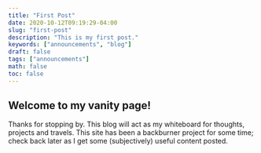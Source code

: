 ```yaml
---
title: "First Post"
date: 2020-10-12T09:19:29-04:00
slug: "first-post"
description: "This is my first post."
keywords: ["announcements", "blog"]
draft: false
tags: ["announcements"]
math: false
toc: false
---
```


## Welcome to my vanity page!

Thanks for stopping by. This blog will act as my whiteboard for thoughts, projects and travels. This site has been a backburner project for some time; check back later as I get some (subjectively) useful content posted.